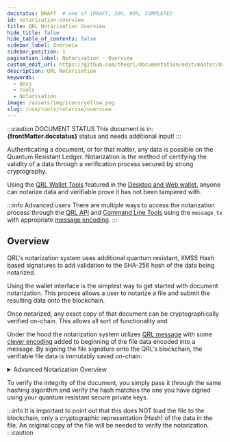 ```yaml
---
docstatus: DRAFT  # one of {DRAFT, 30%, 90%, COMPLETE}
id: notarization-overview
title: QRL Notarisation Overview
hide_title: false
hide_table_of_contents: false
sidebar_label: Overveiw
sidebar_position: 1
pagination_label: Notarisation - Overview
custom_edit_url: https://github.com/theqrl/documentation/edit/master/docs/basics/what-is-qrl.md
description: QRL Notarisation
keywords:
  - docs
  - tools
  - Notarisation
image: /assets/img/icons/yellow.png
slug: /use/tools/notarise/overview
---
```



:::caution DOCUMENT STATUS 
<span>This document is in: <b>{frontMatter.docstatus}</b> status and needs additional input!</span>
:::


Authenticating a document, or for that matter, any data is possible on the Quantum Resistant Ledger. Notarization is the method of certifying the validity of a data through a verification process secured by strong cryptography. 


Using the [QRL Wallet Tools](#) featured in the [Desktop and Web wallet](/use/wallet), anyone can notarize data and verifiable prove it has not been tampered with. 

:::info Advanced users
There are multiple ways to access the notarization process through the [QRL API](/api) and [Command Line Tools](/build/node-cli) using the `message_tx` with appropriate [message encoding](/build/messages/message-tx-encoding).
:::

## Overview

QRL's notarization system uses additional quantum resistant, XMSS Hash based signatures to add validation to the SHA-256 hash of the data being notarized. 

Using the wallet interface is the simplest way to get started with document notarization. This process allows a user to notarize a file and submit the resulting data onto the blockchain. 

Once notarized, any exact copy of that document can be cryptographically verified on-chain. This allows all sort of functionality and  





Under the hood the notarization system utilizes [QRL message](/use/tools/messages) with some [clever encoding](/build/messages/message-tx-encoding) added to beginning of the file data encoded into a message. By signing the file signature onto the QRL's blockchain, the verifiable file data is immutably saved on-chain.




<details>
  <summary>Advanced Notarization Overview</summary>
  <p>


In it's simplest form the notarization message is a [SHA-256 hash](https://en.wikipedia.org/wiki/SHA-2) of the document data with the additional `AFAFA2` hex encoding appended to the front of the file data.

:::tip QRL Notarization Structure

| Encoding | SHA256_SUM *(example)*|
| :---: | :---: |
| AFAFA2 | 74ef874a9fa69a86e091ea6dc2668047d7e102d518bebed19f8a3958f664e3da |

:::

This data is sent in a `message_tx` to the blockchain utilizing the address provided, signing and submitting with quantum resistant XMSS keys to ensure that the validity of the original document can be forever verified for authenticity.

  </p>
</details>


To verify the integrity of the document, you simply pass it through the same hashing algorithm and verify the hash matches the one you have signed using your quantum resistant secure private keys.


:::info
It is important to point out that this does NOT load the file to the blockchain, only a cryptographic representation (Hash) of the data in the file. An original copy of the file will be needed to verify the notarization.
:::caution


